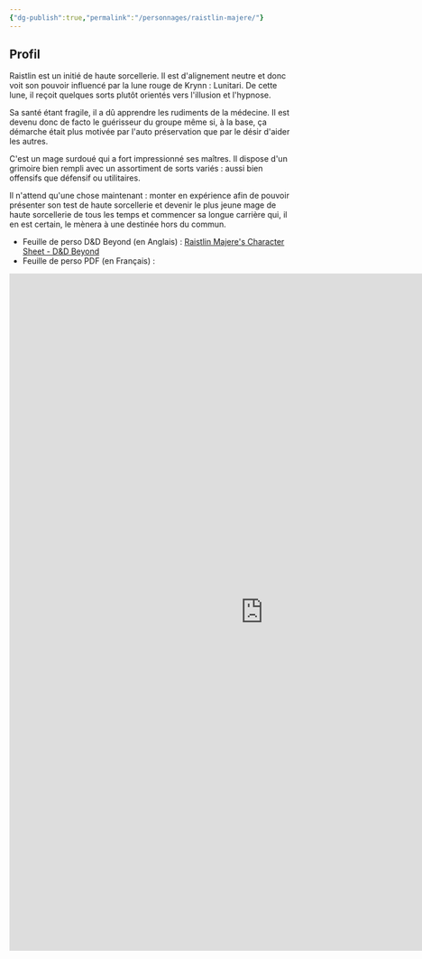 ```yaml
---
{"dg-publish":true,"permalink":"/personnages/raistlin-majere/"}
---
```


## Profil
Raistlin est un initié de haute sorcellerie. Il est d'alignement neutre et donc voit son pouvoir influencé par la lune rouge de Krynn : Lunitari. De cette lune, il reçoit quelques sorts plutôt orientés vers l'illusion et l'hypnose.

Sa santé étant fragile, il a dû apprendre les rudiments de la médecine. Il est devenu donc de facto le guérisseur du groupe même si, à la base, ça démarche était plus motivée par l'auto préservation que par le désir d'aider les autres. 

C'est un mage surdoué qui a fort impressionné ses maîtres. Il dispose d'un grimoire bien rempli avec un assortiment de sorts variés : aussi bien offensifs que défensif ou utilitaires.

Il n'attend qu'une chose maintenant : monter en expérience afin de pouvoir présenter son test de haute sorcellerie et devenir le plus jeune mage de haute sorcellerie de tous les temps et commencer sa longue carrière qui, il en est certain, le mènera à une destinée hors du commun.

* Feuille de perso D&D Beyond (en Anglais) : [Raistlin Majere's Character Sheet - D&D Beyond](https://www.dndbeyond.com/characters/147552386)
* Feuille de perso PDF (en Français) :
<iframe src="https://1drv.ms/b/c/3ffe11aa169ab15b/IQQS7KaO-XUXQb7gcAWJ7OFWASU2v0CQ1GW7mBgrDaAWI-o" width="900" height="1200" frameborder="0" scrolling="no"></iframe>